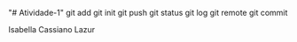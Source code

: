 "# Atividade-1" 
git add
git init
git push
git status
git log
git remote
git commit

Isabella Cassiano Lazur
